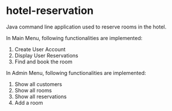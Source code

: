 # hotel-reservation
Java command line application used to reserve rooms in the hotel.

In Main Menu, following functionalities are implemented:
1. Create User Account
2. Display User Reservations
3. Find and book the room

In Admin Menu, following functionalities are implemented:
1. Show all customers
2. Show all rooms
3. Show all reservations
4. Add a room





